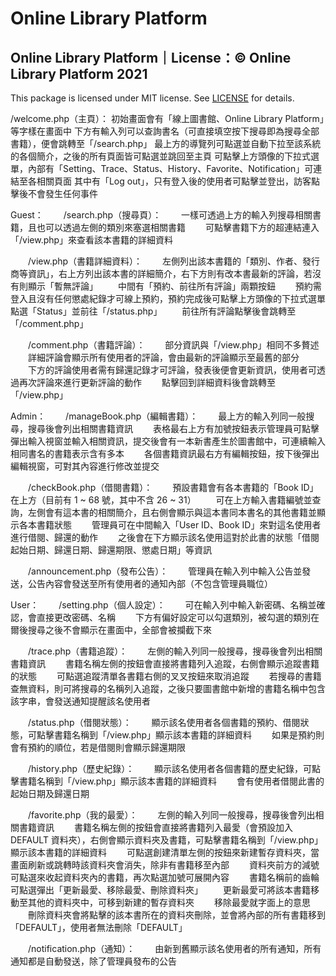 # Online Library Platform

## Online Library Platform｜License：© Online Library Platform 2021

This package is licensed under MIT license. See [LICENSE](https://github.com/Akazukin8763/OnlineLibraryPlatform/blob/main/LICENSE) for details.  

/welcome.php（主頁）：
初始畫面會有「線上圖書館、Online Library Platform」等字樣在畫面中
下方有輸入列可以查詢書名（可直接填空按下搜尋即為搜尋全部書籍），便會跳轉至「/search.php」
最上方的導覽列可點選並自動下拉至該系統的各個簡介，之後的所有頁面皆可點選並跳回至主頁
可點擊上方頭像的下拉式選單，內部有「Setting、Trace、Status、History、Favorite、Notification」可連結至各相關頁面
其中有「Log out」，只有登入後的使用者可點擊並登出，訪客點擊後不會發生任何事件

Guest：
　　/search.php（搜尋頁）：
　　一樣可透過上方的輸入列搜尋相關書籍，且也可以透過左側的類別來塞選相關書籍
　　可點擊書籍下方的超連結連入「/view.php」來查看該本書籍的詳細資料

　　/view.php（書籍詳細資料）：
　　左側列出該本書籍的「類別、作者、發行商等資訊」，右上方列出該本書的詳細簡介，右下方則有改本書最新的評論，若沒有則顯示「暫無評論」
　　中間有「預約、前往所有評論」兩顆按鈕
　　預約需登入且沒有任何懲處紀錄才可線上預約，預約完成後可點擊上方頭像的下拉式選單點選「Status」並前往「/status.php」
　　前往所有評論點擊後會跳轉至「/comment.php」

　　/comment.php（書籍評論）：
　　部分資訊與「/view.php」相同不多贅述
　　詳細評論會顯示所有使用者的評論，會由最新的評論顯示至最舊的部分
　　下方的評論使用者需有歸還記錄才可評論，發表後便會更新資訊，使用者可透過再次評論來進行更新評論的動作
　　點擊回到詳細資料後會跳轉至「/view.php」

Admin：
　　/manageBook.php（編輯書籍）：
　　最上方的輸入列同一般搜尋，搜尋後會列出相關書籍資訊
　　表格最右上方有加號按鈕表示管理員可點擊彈出輸入視窗並輸入相關資訊，提交後會有一本新書產生於圖書館中，可連續輸入相同書名的書籍表示含有多本
　　各個書籍資訊最右方有編輯按鈕，按下後彈出編輯視窗，可對其內容進行修改並提交

　　/checkBook.php（借閱書籍）：
　　預設書籍會有各本書籍的「Book ID」在上方（目前有 1 ~ 68 號，其中不含 26 ~ 31）
　　可在上方輸入書籍編號並查詢，左側會有這本書的相關簡介，且右側會顯示與這本書同本書名的其他書籍並顯示各本書籍狀態
　　管理員可在中間輸入「User ID、Book ID」來對這名使用者進行借閱、歸還的動作
　　之後會在下方顯示該名使用這對於此書的狀態「借閱起始日期、歸還日期、歸還期限、懲處日期」等資訊

　　/announcement.php（發布公告）：
　　管理員在輸入列中輸入公告並發送，公告內容會發送至所有使用者的通知內部（不包含管理員職位）

User：
　　/setting.php（個人設定）：
　　可在輸入列中輸入新密碼、名稱並確認，會直接更改密碼、名稱
　　下方有偏好設定可以勾選類別，被勾選的類別在爾後搜尋之後不會顯示在畫面中，全部會被攔截下來

　　/trace.php（書籍追蹤）：
　　左側的輸入列同一般搜尋，搜尋後會列出相關書籍資訊
　　書籍名稱左側的按鈕會直接將書籍列入追蹤，右側會顯示追蹤書籍的狀態
　　可點選追蹤清單各書籍右側的叉叉按鈕來取消追蹤
　　若搜尋的書籍查無資料，則可將搜尋的名稱列入追蹤，之後只要圖書館中新增的書籍名稱中包含該字串，會發送通知提醒該名使用者


　　/status.php（借閱狀態）：
　　顯示該名使用者各個書籍的預約、借閱狀態，可點擊書籍名稱到「/view.php」顯示該本書籍的詳細資料
　　如果是預約則會有預約的順位，若是借閱則會顯示歸還期限

　　/history.php（歷史紀錄）：
　　顯示該名使用者各個書籍的歷史紀錄，可點擊書籍名稱到「/view.php」顯示該本書籍的詳細資料
　　會有使用者借閱此書的起始日期及歸還日期

　　/favorite.php（我的最愛）：
　　左側的輸入列同一般搜尋，搜尋後會列出相關書籍資訊
　　書籍名稱左側的按鈕會直接將書籍列入最愛（會預設加入 DEFAULT 資料夾），右側會顯示資料夾及書籍，可點擊書籍名稱到「/view.php」顯示該本書籍的詳細資料
　　可點選創建清單左側的按鈕來新建暫存資料夾，當畫面刷新或跳轉時該資料夾會消失，除非有書籍移至內部
　　資料夾前方的減號可點選來收起資料夾內的書籍，再次點選加號可展開內容
　　書籍名稱前的齒輪可點選彈出「更新最愛、移除最愛、刪除資料夾」
　　更新最愛可將該本書籍移動至其他的資料夾中，可移到新建的暫存資料夾
　　移除最愛就字面上的意思
　　刪除資料夾會將點擊的該本書所在的資料夾刪除，並會將內部的所有書籍移到「DEFAULT」，使用者無法刪除「DEFAULT」

　　/notification.php（通知）：
　　由新到舊顯示該名使用者的所有通知，所有通知都是自動發送，除了管理員發布的公告
